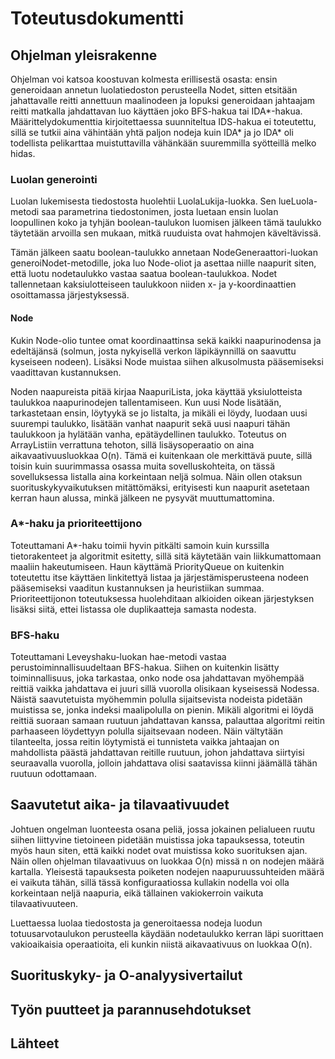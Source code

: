 # Toteutusdokumentti
## Ohjelman yleisrakenne
Ohjelman voi katsoa koostuvan kolmesta erillisestä osasta: ensin generoidaan annetun luolatiedoston perusteella Nodet, sitten etsitään jahattavalle reitti annettuun maalinodeen ja lopuksi generoidaan jahtaajam reitti matkalla jahdattavan luo käyttäen joko BFS-hakua tai IDA\*-hakua. Määrittelydokumenttia kirjoitettaessa suunniteltua IDS-hakua ei toteutettu, sillä se tutkii aina vähintään yhtä paljon nodeja kuin IDA\* ja jo IDA\* oli todellista pelikarttaa muistuttavilla vähänkään suuremmilla syötteillä melko hidas.

### Luolan generointi
Luolan lukemisesta tiedostosta huolehtii LuolaLukija-luokka. Sen lueLuola-metodi saa parametrina tiedostonimen, josta luetaan ensin luolan loopullinen koko ja tyhjän boolean-taulukon luomisen jälkeen tämä taulukko täytetään arvoilla sen mukaan, mitkä ruuduista ovat hahmojen käveltävissä.

Tämän jälkeen saatu boolean-taulukko annetaan NodeGeneraattori-luokan generoiNodet-metodille, joka luo Node-oliot ja asettaa niille naapurit siten, että luotu nodetaulukko vastaa saatua boolean-taulukkoa. Nodet tallennetaan kaksiulotteiseen taulukkoon niiden x- ja y-koordinaattien osoittamassa järjestyksessä.

#### Node
Kukin Node-olio tuntee omat koordinaattinsa sekä kaikki naapurinodensa ja edeltäjänsä (solmun, josta nykyisellä verkon läpikäynnillä on saavuttu kyseiseen nodeen). Lisäksi Node muistaa siihen alkusolmusta pääsemiseksi vaadittavan kustannuksen. 

Noden naapureista pitää kirjaa NaapuriLista, joka käyttää yksiulotteista taulukkoa naapurinodejen tallentamiseen. Kun uusi Node lisätään, tarkastetaan ensin, löytyykä se jo listalta, ja mikäli ei löydy, luodaan uusi suurempi taulukko, lisätään vanhat naapurit sekä uusi naapuri tähän taulukkoon ja hylätään vanha, epätäydellinen taulukko. Toteutus on ArrayListiin verrattuna tehoton, sillä lisäysoperaatio on aina aikavaativuusluokkaa O(n). Tämä ei kuitenkaan ole merkittävä puute, sillä toisin kuin suurimmassa osassa muita sovelluskohteita, on tässä sovelluksessa listalla aina korkeintaan neljä solmua. Näin ollen otaksun suorituskykyvaikutuksen mitättömäksi, erityisesti kun naapurit asetetaan kerran haun alussa, minkä jälkeen ne pysyvät muuttumattomina.

### A\*-haku ja prioriteettijono
Toteuttamani A\*-haku toimii hyvin pitkälti samoin kuin kurssilla tietorakenteet ja algoritmit esitetty, sillä sitä käytetään vain liikkumattomaan maaliin hakeutumiseen. Haun käyttämä PriorityQueue on kuitenkin toteutettu itse käyttäen linkitettyä listaa ja järjestämisperusteena nodeen pääsemiseksi vaaditun kustannuksen ja heuristiikan summaa. Prioriteettijonon toteutuksessa huolehditaan alkioiden oikean järjestyksen lisäksi siitä, ettei listassa ole duplikaatteja samasta nodesta.

### BFS-haku
Toteuttamani Leveyshaku-luokan hae-metodi vastaa perustoiminnallisuudeltaan BFS-hakua. Siihen on kuitenkin lisätty toiminnallisuus, joka tarkastaa, onko node osa jahdattavan myöhempää reittiä vaikka jahdattava ei juuri sillä vuorolla olisikaan kyseisessä Nodessa. Näistä saavutetuista myöhemmin polulla sijaitsevista nodeista pidetään muistissa se, jonka indeksi maalipolulla on pienin. Mikäli algoritmi ei löydä reittiä suoraan samaan ruutuun jahdattavan kanssa, palauttaa algoritmi reitin parhaaseen löydettyyn polulla sijaitsevaan nodeen. Näin vältytään tilanteelta, jossa reitin löytymistä ei tunnisteta vaikka jahtaajan on mahdollista päästä jahdattavan reitille ruutuun, johon jahdattava siirtyisi seuraavalla vuorolla, jolloin jahdattava olisi saatavissa kiinni jäämällä tähän ruutuun odottamaan.

## Saavutetut aika- ja tilavaativuudet
Johtuen ongelman luonteesta osana peliä, jossa jokainen pelialueen ruutu siihen liittyvine tietoineen pidetään muistissa joka tapauksessa, toteutin myös haun siten, että kaikki nodet ovat muistissa koko suorituksen ajan. Näin ollen ohjelman tilavaativuus on luokkaa O(n) missä n on nodejen määrä kartalla. Yleisestä tapauksesta poiketen nodejen naapuruussuhteiden määrä ei vaikuta tähän, sillä tässä konfiguraatiossa kullakin nodella voi olla korkeintaan neljä naapuria, eikä tällainen vakiokerroin vaikuta tilavaativuuteen.

Luettaessa luolaa tiedostosta ja generoitaessa nodeja luodun totuusarvotaulukon perusteella käydään nodetaulukko kerran läpi suorittaen vakioaikaisia operaatioita, eli kunkin niistä aikavaativuus on luokkaa O(n). 


## Suorituskyky- ja O-analyysivertailut

## Työn puutteet ja parannusehdotukset

## Lähteet
